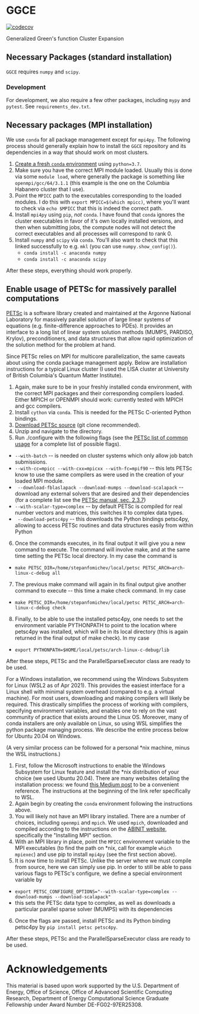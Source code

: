 
# GGCE
[![codecov](https://codecov.io/gh/x94carbone/GGCE/branch/master/graph/badge.svg?token=6Q7EUWBW6O)](https://codecov.io/gh/x94carbone/GGCE)

Generalized Green's function Cluster Expansion

## Necessary Packages (standard installation)
`GGCE` requires `numpy` and `scipy`.

### Development
For development, we also require a few other packages, including `mypy` and `pytest`. See `requirements_dev.txt`.

## Necessary packages (MPI installation)
We use `conda` for all package management except for `mpi4py`. The following process should generally explain how to install the `GGCE` repository and its dependencies in a way that should work on most clusters.

1. [Create a fresh `conda` environment](https://docs.conda.io/projects/conda/en/latest/user-guide/tasks/manage-environments.html) using `python=3.7`.
2. Make sure you have the correct MPI module loaded. Usually this is done via some `module load`, where generally the package is something like `openmpi/gcc/64/3.1.1` (this example is the one on the Columbia Habanero cluster that I use).
3. Point the `MPICC` path to the executables corresponding to the loaded modules. I do this with `export MPICC=$(which mpicc)`, where you'll want to check via `echo $MPICC` that this is indeed the correct path.
4. Install `mpi4py` using `pip`, _not_ `conda`. I have found that `conda` ignores the cluster executables in favor of it's own locally installed versions, and then when submitting jobs, the compute nodes will not detect the correct executables and all processes will correspond to rank 0.
5. Install `numpy` and `scipy` via `conda`. You'll also want to check that this linked successfully to e.g. `mkl` (you can use `numpy.show_config()`).
    * `conda install -c anaconda numpy`
    * `conda install -c anaconda scipy`

After these steps, everything should work properly.

## Enable usage of PETSc for massively parallel computations
[PETSc](https://www.mcs.anl.gov/petsc/index.html) is a software library created and maintained at the Argonne National Laboratory for
massively parallel solution of large linear systems of equations (e.g.
finite-difference approaches to PDEs). It provides an interface to a long list
of linear system solution methods (MUMPS, PARDISO, Krylov), preconditioners, and data
structures that allow rapid optimization of the solution method for the problem at hand.

Since PETSc relies on MPI for multicore parallelization, the same caveats about
using the conda package management apply. Below are installation instructions
for a typical Linux cluster (I used the LISA cluster at University of British
Columbia's Quantum Matter Institute).

1. Again, make sure to be in your freshly installed conda environment, with the
correct MPI packages and their corresponding compilers loaded. Either MPICH or
OPENMPI should work: currently tested with MPICH and gcc compilers.
2. Install `cython` via `conda`. This is needed for the PETSc C-oriented Python
bindings.
3. [Download PETSc source](https://www.mcs.anl.gov/petsc/download/index.html) (git clone recommended).
4. Unzip and navigate to the directory.
5. Run ./configure with the following flags (see the [PETSc list of common usage](https://www.mcs.anl.gov/petsc/documentation/installation.html#exampleusage) for a complete list of possible flags).
  * `--with-batch` -- is needed on cluster systems which only allow job batch submissions.
  * `--with-cc=mpicc --with-cxx=mpicxx --with-fc=mpif90` -- this lets PETSc know to use the same compilers as were used in the creation of your loaded MPI module.
  * ` --download-fblaslapack --download-mumps --download-scalapack` -- download any external solvers that are desired and their dependencies (for a complete list see the [PETSc manual, sec. 2.3.7](https://www.mcs.anl.gov/petsc/petsc-current/docs/manual.pdf))
  * `--with-scalar-type=complex` -- by default PETSc is compiled for real number vectors and matrices, this switches it to complex data types.
  * ` --download-petsc4py` -- this downloads the Python bindings petsc4py, allowing to access PETSc routines and data structures easily from within Python
6. Once the commands executes, in its final output it will give you a new command to execute. The command will involve make, and at the same time setting the PETSc local directory. In my case the command is
  * `make PETSC_DIR=/home/stepanfomichev/local/petsc PETSC_ARCH=arch-linux-c-debug all`
7. The previous make command will again in its final output give another command to execute -- this time a make check command. In my case
  * `make PETSC_DIR=/home/stepanfomichev/local/petsc PETSC_ARCH=arch-linux-c-debug check`
8. Finally, to be able to use the installed petsc4py, one needs to set the environment variable PYTHONPATH to point to the location where petsc4py was installed, which will be in its local directory (this is again returned in the final output of make check). In my case
  * `export PYTHONPATH=$HOME/local/petsc/arch-linux-c-debug/lib`

After these steps, PETSc and the ParallelSparseExecutor class are ready to be used.

For a Windows installation, we recommend using the Windows Subsystem for Linux
(WSL2 as of Apr 2021). This provides the easiest interface for a Linux shell with minimal system overhead (compared to e.g. a virtual machine). For most users, downloading and making compilers will likely be required. This drastically simplifies the process of working with compilers, specifying environment variables, and enables one to rely on the vast community of practice that exists around the Linux OS. Moreover, many of conda installers are only available on Linux, so using WSL simplifies the python package managing process. We describe the entire process below for Ubuntu 20.04 on Windows.

(A very similar process can be followed for a personal *nix machine, minus the WSL instructions.)

1. First, follow the Microsoft instructions to enable the Windows Subsystem for Linux feature and install the *nix distribution of your choice (we used Ubuntu 20.04). There are many websites detailing the installation process: we found [this Medium post](https://medium.com/using-valgrind-on-windows-in-clion-with-wsl/install-windows-subsystem-for-linux-windows-10-3ea33c535625) to be a convenient reference. The instructions at the beginning of the link refer specifically to WSL.
2. Again begin by creating the `conda` environment following the instructions above.
3. You will likely not have an MPI library installed. There are a number of choices, including `openmpi` and `mpich`. We used `mpich`, downloaded and compiled according to the instructions on the [ABINIT website](https://docs.abinit.org/tutorial/compilation/#installing-mpi), specifically the "Installing MPI" section.
4. With an MPI library in place, point the `MPICC` environment variable to the MPI executables (to find the path on *nix, call for example `which mpiexec`) and use pip to install `mpi4py` (see the first section above).
5. It is now time to install PETSc. Unlike the server where we must compile from source, here we can simply use pip. In order to still be able to pass various flags to PETSc's configure, we define a special environment variable by
  * `export PETSC_CONFIGURE_OPTIONS="--with-scalar-type=complex --download-mumps --download-scalapack"`
  * this sets the PETSc data type to complex, as well as downloads a particular parallel sparse solver (MUMPS) with its dependencies
6. Once the flags are passed, install PETSc and its Python binding petsc4py by `pip install petsc petsc4py`.

After these steps, PETSc and the ParallelSparseExecutor class are ready to be used.


# Acknowledgements

This material is based upon work supported by the U.S. Department of Energy, Office of Science, Office of Advanced Scientific Computing Research, Department of Energy Computational Science Graduate Fellowship under Award Number DE-FG02-97ER25308.

